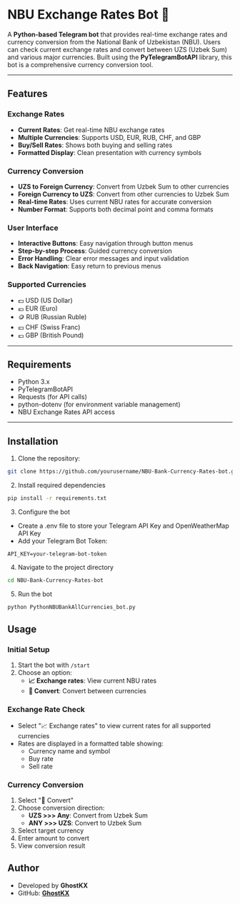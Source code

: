 # NBU Exchange Rates Bot 🏦

A **Python-based Telegram bot** that provides real-time exchange rates and currency conversion from the National Bank of Uzbekistan (NBU). Users can check current exchange rates and convert between UZS (Uzbek Sum) and various major currencies. Built using the **PyTelegramBotAPI** library, this bot is a comprehensive currency conversion tool.

---

## Features

### Exchange Rates
- **Current Rates**: Get real-time NBU exchange rates
- **Multiple Currencies**: Supports USD, EUR, RUB, CHF, and GBP
- **Buy/Sell Rates**: Shows both buying and selling rates
- **Formatted Display**: Clean presentation with currency symbols

### Currency Conversion
- **UZS to Foreign Currency**: Convert from Uzbek Sum to other currencies
- **Foreign Currency to UZS**: Convert from other currencies to Uzbek Sum
- **Real-time Rates**: Uses current NBU rates for accurate conversion
- **Number Format**: Supports both decimal point and comma formats

### User Interface
- **Interactive Buttons**: Easy navigation through button menus
- **Step-by-step Process**: Guided currency conversion
- **Error Handling**: Clear error messages and input validation
- **Back Navigation**: Easy return to previous menus

### Supported Currencies
- 💵 USD (US Dollar)
- 💶 EUR (Euro)
- 🪙 RUB (Russian Ruble)
- 💴 CHF (Swiss Franc)
- 💷 GBP (British Pound)

---

## Requirements

- Python 3.x
- PyTelegramBotAPI
- Requests (for API calls)
- python-dotenv (for environment variable management)
- NBU Exchange Rates API access

---

## Installation

1. Clone the repository:
```bash
git clone https://github.com/yourusername/NBU-Bank-Currency-Rates-bot.git
```

2. Install required dependencies
```bash
pip install -r requirements.txt
```

3. Configure the bot

- Create a .env file to store your Telegram API Key and OpenWeatherMap API Key
- Add your Telegram Bot Token:

```
API_KEY=your-telegram-bot-token
```

4. Navigate to the project directory
```bash
cd NBU-Bank-Currency-Rates-bot
```

5. Run the bot
```bash
python PythonNBUBankAllCurrencies_bot.py
```

## Usage

### Initial Setup
1. Start the bot with `/start`
2. Choose an option:
   - **📈 Exchange rates**: View current NBU rates
   - **💸 Convert**: Convert between currencies


### Exchange Rate Check
- Select "📈 Exchange rates" to view current rates for all supported currencies
- Rates are displayed in a formatted table showing:
  - Currency name and symbol
  - Buy rate
  - Sell rate


### Currency Conversion
1. Select "💸 Convert"
2. Choose conversion direction:
   - **UZS >>> Any**: Convert from Uzbek Sum
   - **ANY >>> UZS**: Convert to Uzbek Sum
3. Select target currency
4. Enter amount to convert
5. View conversion result


## Author

- Developed by **GhostKX**
- GitHub: **[GhostKX](https://github.com/GhostKX/NBU-Bank-Currency-Rates-bot)**